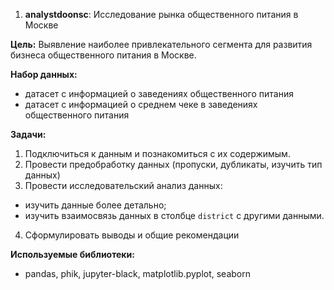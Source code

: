 1. **analystdoonsc**: Исследование рынка общественного питания в Москве

**Цель:** Выявление наиболее привлекательного сегмента для развития бизнеса общественного питания в Москве.

**Набор данных:**
- датасет с информацией о заведениях общественного питания
- датасет с информацией о среднем чеке в заведениях общественного питания
    
**Задачи:** 
1. Подключиться к данным и познакомиться с их содержимым.
2. Провести предобработку данных (пропуски, дубликаты, изучить тип данных)
3. Провести исследовательский анализ данных:
- изучить данные более детально;
- изучить взаимосвязь данных в столбце `district` с другими данными.
4. Сформулировать выводы и общие рекомендации

**Используемые библиотеки:** 
- pandas, phik, jupyter-black, matplotlib.pyplot, seaborn
